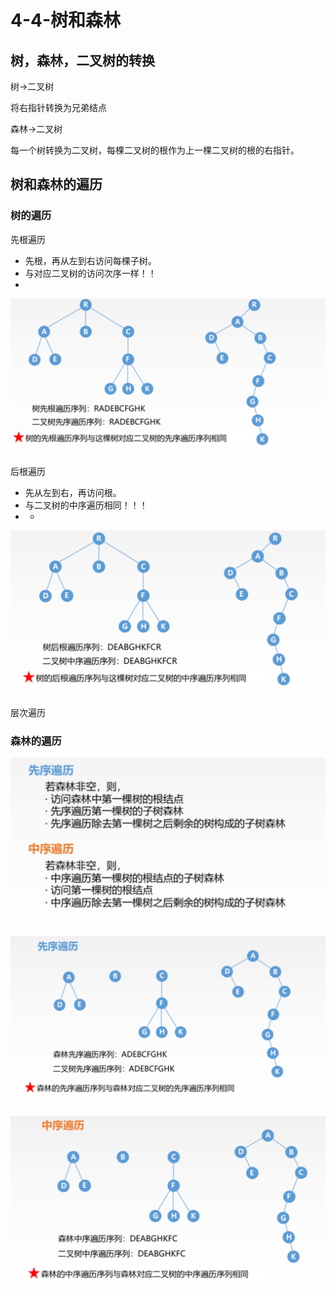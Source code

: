 # 4-4-树和森林

## 树，森林，二叉树的转换

树-&gt;二叉树

将右指针转换为兄弟结点

森林-&gt;二叉树

每一个树转换为二叉树，每棵二叉树的根作为上一棵二叉树的根的右指针。

## 树和森林的遍历

### 树的遍历

先根遍历

* 先根，再从左到右访问每棵子树。
* 与对应二叉树的访问次序一样！！
* 
![](../../.gitbook/assets/image%20%2816%29.png)

后根遍历

* 先从左到右，再访问根。
* 与二叉树的中序遍历相同！！！
* * 
![](../../.gitbook/assets/image%20%28291%29.png)

层次遍历

### 森林的遍历

![](../../.gitbook/assets/image%20%2887%29.png)

![](../../.gitbook/assets/image%20%2830%29.png)

![](../../.gitbook/assets/image%20%28288%29.png)





